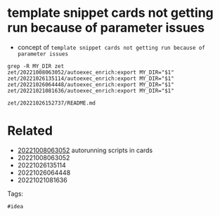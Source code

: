 # template snippet cards not getting run because of parameter issues

- concept of `template snippet cards not getting run because of parameter issues`

```
grep -R MY_DIR zet
zet/20221008063052/autoexec_enrich:export MY_DIR="$1"
zet/20221026135114/autoexec_enrich:export MY_DIR="$1"
zet/20221026064448/autoexec_enrich:export MY_DIR="$1"
zet/20221021081636/autoexec_enrich:export MY_DIR="$1"
```

` zet/20221026152737/README.md `

# Related

- [20221008063052](/zet/20221008063052/README.md) autorunning scripts in cards
- 20221008063052
- 20221026135114
- 20221026064448
- 20221021081636

Tags:

    #idea
